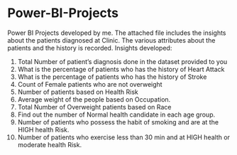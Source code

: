 # Power-BI-Projects
Power BI Projects developed by me.
The attached file includes the insights about the patients diagnosed at Clinic.
The various attributes about the patients and the history is recorded.
Insights developed:
1. Total Number of patient’s diagnosis done in the dataset provided to you
2. What is the percentage of patients who has the history of Heart Attack
3. What is the percentage of patients who has the history of Stroke
4. Count of Female patients who are not overweight
5. Number of patients based on Health Risk
6. Average weight of the people based on Occupation.
7. Total Number of Overweight patients based on Race
8. Find out the number of Normal health candidate in each age group.
9. Number of patients who possess the habit of smoking and are at the HIGH
health Risk.
10. Number of patients who exercise less than 30 min and at HIGH health or
moderate health Risk.
